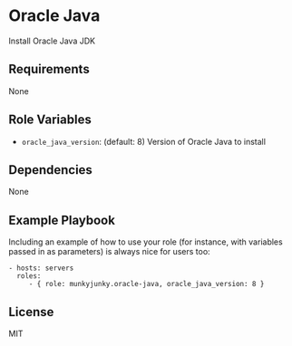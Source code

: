 Oracle Java
=========

Install Oracle Java JDK

Requirements
------------
None


Role Variables
--------------
- `oracle_java_version`: (default: 8) Version of Oracle Java to install

Dependencies
------------
None

Example Playbook
----------------

Including an example of how to use your role (for instance, with variables passed in as parameters) is always nice for users too:

    - hosts: servers
      roles:
         - { role: munkyjunky.oracle-java, oracle_java_version: 8 }

License
-------
MIT
